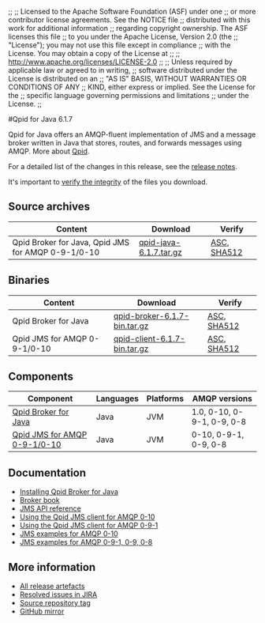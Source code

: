 ;;
;; Licensed to the Apache Software Foundation (ASF) under one
;; or more contributor license agreements.  See the NOTICE file
;; distributed with this work for additional information
;; regarding copyright ownership.  The ASF licenses this file
;; to you under the Apache License, Version 2.0 (the
;; "License"); you may not use this file except in compliance
;; with the License.  You may obtain a copy of the License at
;; 
;;   http://www.apache.org/licenses/LICENSE-2.0
;; 
;; Unless required by applicable law or agreed to in writing,
;; software distributed under the License is distributed on an
;; "AS IS" BASIS, WITHOUT WARRANTIES OR CONDITIONS OF ANY
;; KIND, either express or implied.  See the License for the
;; specific language governing permissions and limitations
;; under the License.
;;

#Qpid for Java 6.1.7

Qpid for Java offers an AMQP-fluent implementation of JMS and a message
broker written in Java that stores, routes, and forwards messages
using AMQP.  More about [Qpid]({{site_url}}/index.html).

For a detailed list of the changes in this release, see the [release
notes](release-notes.html).

It's important to [verify the
integrity]({{site_url}}/download.html#verify-what-you-download) of the
files you download.

## Source archives

| Content | Download | Verify |
|---------|----------|--------|
| Qpid Broker for Java, Qpid JMS for AMQP 0-9-1/0-10 | [qpid-java-6.1.7.tar.gz](http://archive.apache.org/dist/qpid/java/6.1.7/qpid-java-6.1.7.tar.gz) | [ASC](https://archive.apache.org/dist/qpid/java/6.1.7/qpid-java-6.1.7.tar.gz.asc), [SHA512](https://archive.apache.org/dist/qpid/java/6.1.7/qpid-java-6.1.7.tar.gz.sha512) |

## Binaries

| Content | Download | Verify |
|---------|----------|--------|
| Qpid Broker for Java | [qpid-broker-6.1.7-bin.tar.gz](http://archive.apache.org/dist/qpid/java/6.1.7/binaries/qpid-broker-6.1.7-bin.tar.gz) | [ASC](https://archive.apache.org/dist/qpid/java/6.1.7/binaries/qpid-broker-6.1.7-bin.tar.gz.asc), [SHA512](https://archive.apache.org/dist/qpid/java/6.1.7/binaries/qpid-broker-6.1.7-bin.tar.gz.sha512) |
| Qpid JMS for AMQP 0-9-1/0-10 | [qpid-client-6.1.7-bin.tar.gz](http://archive.apache.org/dist/qpid/java/6.1.7/binaries/qpid-client-6.1.7-bin.tar.gz) | [ASC](https://archive.apache.org/dist/qpid/java/6.1.7/binaries/qpid-client-6.1.7-bin.tar.gz.asc), [SHA512](https://archive.apache.org/dist/qpid/java/6.1.7/binaries/qpid-client-6.1.7-bin.tar.gz.sha512) |

## Components

| Component | Languages | Platforms | AMQP versions |
|-----------|-----------|-----------|---------------|
| [Qpid Broker for Java]({{site_url}}/components/broker-j/index.html) | Java | JVM | 1.0, 0-10, 0-9-1, 0-9, 0-8 |
| [Qpid JMS for AMQP 0-9-1/0-10]({{site_url}}/components/jms/amqp-0-x.html) | Java | JVM | 0-10, 0-9-1, 0-9, 0-8 |

## Documentation


<div class="two-column" markdown="1">

 - [Installing Qpid Broker for Java](java-broker/book/Java-Broker-Installation.html)
 - [Broker book](java-broker/book/index.html)
 - [JMS API reference](http://docs.oracle.com/javaee/1.4/api/javax/jms/package-summary.html)
 - [Using the Qpid JMS client for AMQP 0-10](jms-client-0-10/book/index.html)
 - [Using the Qpid JMS client for AMQP 0-9-1](jms-client-0-8/book/index.html)
 - [JMS examples for AMQP 0-10](qpid-jms/examples/index.html)
 - [JMS examples for AMQP 0-9-1, 0-9, 0-8](jms-client-0-8/book/JMS-Client-0-8-Examples.html)

</div>


## More information

 - [All release artefacts](http://archive.apache.org/dist/qpid/java/6.1.7)
 - [Resolved issues in JIRA](https://issues.apache.org/jira/issues/?jql=project+%3D+QPID+AND+fixVersion+%3D+%27qpid-java-6.1.7%27+AND+resolution+%3D+%27fixed%27+ORDER+BY+priority+DESC)
 - [Source repository tag](https://gitbox.apache.org/repos/asf/qpid-broker-j.git/tree/refs/tags/6.1.7)
 - [GitHub mirror](https://github.com/apache/qpid-broker-j/tree/6.1.7)

<script type="text/javascript">
  _deferredFunctions.push(function() {
      if ("6.1.7" === "{{current_java_release}}") {
          _modifyCurrentReleaseLinks();
      }
  });
</script>